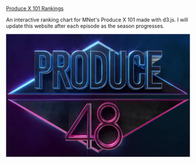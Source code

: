 [Produce X 101 Rankings](https://ajyu124.github.io/px101ranking/)

An interactive ranking chart for MNet's Produce X 101 made with d3.js. I will update this website after each episode as the season progresses.

![alt text](Produce_48.jpg "Screenshot")
